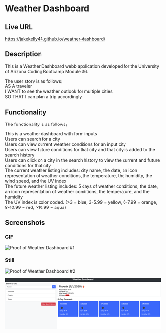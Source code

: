 # Weather Dashboard

## Live URL
https://jakekelly44.github.io/weather-dashboard/

## Description
This is a Weather Dashboard webb application developed for the University of Arizona Coding Bootcamp Module #6. 

The user story is as follows;     
AS A traveler       
I WANT to see the weather outlook for multiple cities      
SO THAT I can plan a trip accordingly         

## Functionality 
The functionality is as follows;   

This is a weather dashboard with form inputs    
Users can search for a city    
Users can view current weather conditions for an input city  
Users can view future conditions for that city and that city is added to the search history        
Users can click on a city in the search history to view the current and future conditions for that city  
The current weather listing includes: city name, the date, an icon representation of weather conditions, the temperature, the humidity, the wind speed, and the UV index       
The future weather listing includes: 5 days of weather conditions, the date, an icon representation of weather conditions, the temperature, and the humidity  
The UV index is color coded. (>3 = blue, 3-5.99 = yellow, 6-7.99 = orange, 8-10.99 = red, >10.99 = aqua)           

## Screenshots

### GIF
![Proof of Weather Dashboard #1](./assets/doc/weather_dashboard_demo.gif "Proof of Weather Dashboard #1")

### Still
![Proof of Weather Dashboard #2](./assets/doc/weather_dashbard_proof_1.png "Proof of Weather Dashboard #2")

![Proof of Weather Dashboard #3](./assets/doc/weather_dashbard_proof_2.png "Proof of Weather Dashboard #3")





